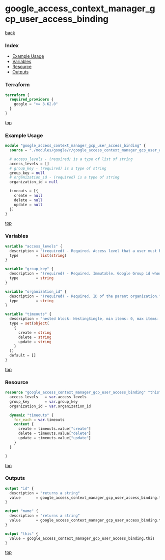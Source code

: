 # google_access_context_manager_gcp_user_access_binding

[back](../google.md)

### Index

- [Example Usage](#example-usage)
- [Variables](#variables)
- [Resource](#resource)
- [Outputs](#outputs)

### Terraform

```terraform
terraform {
  required_providers {
    google = ">= 3.62.0"
  }
}
```

[top](#index)

### Example Usage

```terraform
module "google_access_context_manager_gcp_user_access_binding" {
  source = "./modules/google/r/google_access_context_manager_gcp_user_access_binding"

  # access_levels - (required) is a type of list of string
  access_levels = []
  # group_key - (required) is a type of string
  group_key = null
  # organization_id - (required) is a type of string
  organization_id = null

  timeouts = [{
    create = null
    delete = null
    update = null
  }]
}
```

[top](#index)

### Variables

```terraform
variable "access_levels" {
  description = "(required) - Required. Access level that a user must have to be granted access. Only one access level is supported, not multiple. This repeated field must have exactly one element. Example: \"accessPolicies/9522/accessLevels/device_trusted\""
  type        = list(string)
}

variable "group_key" {
  description = "(required) - Required. Immutable. Google Group id whose members are subject to this binding's restrictions. See \"id\" in the G Suite Directory API's Groups resource. If a group's email address/alias is changed, this resource will continue to point at the changed group. This field does not accept group email addresses or aliases. Example: \"01d520gv4vjcrht\""
  type        = string
}

variable "organization_id" {
  description = "(required) - Required. ID of the parent organization."
  type        = string
}

variable "timeouts" {
  description = "nested block: NestingSingle, min items: 0, max items: 0"
  type = set(object(
    {
      create = string
      delete = string
      update = string
    }
  ))
  default = []
}
```

[top](#index)

### Resource

```terraform
resource "google_access_context_manager_gcp_user_access_binding" "this" {
  access_levels   = var.access_levels
  group_key       = var.group_key
  organization_id = var.organization_id

  dynamic "timeouts" {
    for_each = var.timeouts
    content {
      create = timeouts.value["create"]
      delete = timeouts.value["delete"]
      update = timeouts.value["update"]
    }
  }

}
```

[top](#index)

### Outputs

```terraform
output "id" {
  description = "returns a string"
  value       = google_access_context_manager_gcp_user_access_binding.this.id
}

output "name" {
  description = "returns a string"
  value       = google_access_context_manager_gcp_user_access_binding.this.name
}

output "this" {
  value = google_access_context_manager_gcp_user_access_binding.this
}
```

[top](#index)